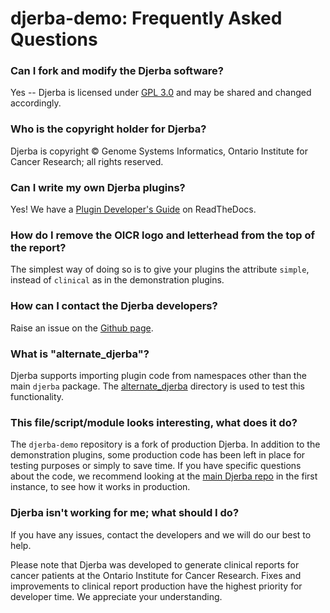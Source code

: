 # djerba-demo: Frequently Asked Questions

### Can I fork and modify the Djerba software?

Yes -- Djerba is licensed under [GPL 3.0](https://www.gnu.org/licenses/gpl-3.0.en.html) and may be shared and changed accordingly.

### Who is the copyright holder for Djerba?

Djerba is copyright &copy; Genome Systems Informatics, Ontario Institute for Cancer Research; all rights reserved.

### Can I write my own Djerba plugins?

Yes! We have a [Plugin Developer's Guide](https://djerba.readthedocs.io/en/latest/plugin_howto.html) on ReadTheDocs.

### How do I remove the OICR logo and letterhead from the top of the report?

The simplest way of doing so is to give your plugins the attribute `simple`, instead of `clinical` as in the demonstration plugins.

### How can I contact the Djerba developers?

Raise an issue on the [Github page](https://github.com/oicr-gsi/djerba-demo/issues).

### What is "alternate_djerba"?

Djerba supports importing plugin code from namespaces other than the main `djerba` package. The [alternate_djerba](https://github.com/oicr-gsi/djerba-demo/tree/main/src/lib/alternate_djerba) directory is used to test this functionality.

### This file/script/module looks interesting, what does it do?

The `djerba-demo` repository is a fork of production Djerba. In addition to the demonstration plugins, some production code has been left in place for testing purposes or simply to save time. If you have specific questions about the code, we recommend looking at the [main Djerba repo](https://github.com/oicr-gsi/djerba) in the first instance, to see how it works in production.

### Djerba isn't working for me; what should I do?

If you have any issues, contact the developers and we will do our best to help.

Please note that Djerba was developed to generate clinical reports for cancer patients at the Ontario Institute for Cancer Research. Fixes and improvements to clinical report production have the highest priority for developer time. We appreciate your understanding.
